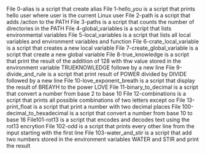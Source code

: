File 0-alias is a script that create alias
File 1-hello_you is a script that prints hello user where user is the current Linux user
File 2-path is a script that adds /action to the PATH
File 3-paths is a script that counts the number of directories in the PATH
File 4-global_variables is a script that lists environmental variables
File 5-local_variables is a script that lists all local variables and environment variables and function
File 6-crate_local_variable is a script that creates a new local variable
File 7-create_global_variable is a script that create a new global variable
File 8-true_knowledge is a script that print the result of the addition of 128 with thw value stored in the environment variable TRUEKNOWLEDGE followe by a new line
File 9-divide_and_rule is a script that print result of POWER divided by DIVIDE followed by a new line
File 10-love_exponent_breath is a script that display the result of BREAYH to the power LOVE
File 11-binary_to_decimal is a script that convert a number from base 2 to base 10
File 12-combinations is a script that prints all possible combinations of two letters except oo
File 13-print_float is a script that print a number with two decimal places
File 100-decimal_to_hexadecimal is a script that convert a number from base 10 to base 16
File101-rot13 is a script that encodes and decodes text using the rot13 encrytion
File 102-odd is a script that prints every other line from the input starting with the first line
File 103-water_and_stir is a script that add two numbers stored in the environment variables WATER and STIR and print the result                   
